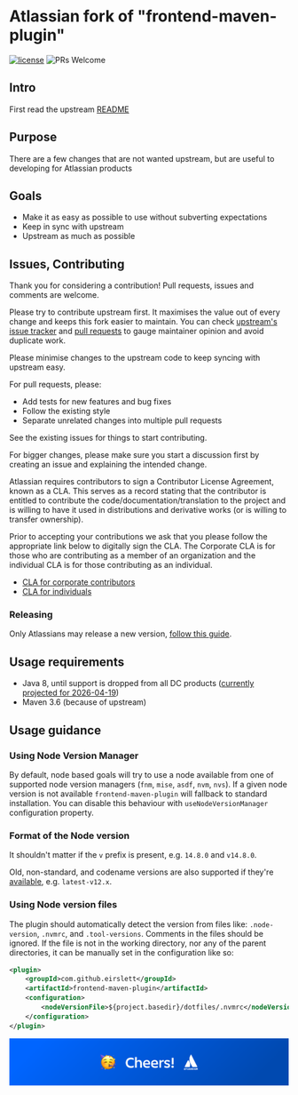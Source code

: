 # Atlassian fork of "frontend-maven-plugin"

[![license](https://img.shields.io/badge/license-Apache%202.0-blue.svg?style=flat-square)](LICENSE) ![PRs Welcome](https://img.shields.io/badge/PRs-welcome-brightgreen.svg?style=flat-square)

## Intro

First read the upstream [README](https://github.com/eirslett/frontend-maven-plugin)

## Purpose

There are a few changes that are not wanted upstream, but are useful to developing for Atlassian products

## Goals

* Make it as easy as possible to use without subverting expectations
* Keep in sync with upstream
* Upstream as much as possible

## Issues, Contributing

Thank you for considering a contribution! Pull requests, issues and comments are welcome. 

Please try to contribute upstream first. It maximises the value out of every change and keeps this fork easier to maintain. You can check [upstream's issue tracker](https://github.com/eirslett/frontend-maven-plugin/issues) and [pull requests](https://github.com/eirslett/frontend-maven-plugin/pulls) to gauge maintainer opinion and avoid duplicate work.

Please minimise changes to the upstream code to keep syncing with upstream easy.

For pull requests, please:

* Add tests for new features and bug fixes
* Follow the existing style
* Separate unrelated changes into multiple pull requests

See the existing issues for things to start contributing.

For bigger changes, please make sure you start a discussion first by creating an issue and explaining the intended change.

Atlassian requires contributors to sign a Contributor License Agreement, known as a CLA. This serves as a record stating that the contributor is entitled to contribute the code/documentation/translation to the project and is willing to have it used in distributions and derivative works (or is willing to transfer ownership).

Prior to accepting your contributions we ask that you please follow the appropriate link below to digitally sign the CLA. The Corporate CLA is for those who are contributing as a member of an organization and the individual CLA is for those contributing as an individual.

* [CLA for corporate contributors](https://opensource.atlassian.com/corporate)
* [CLA for individuals](https://opensource.atlassian.com/individual)

### Releasing

Only Atlassians may release a new version, [follow this guide](https://hello.atlassian.net/wiki/spaces/~278062200/pages/1407390489/HOW+TO+Do+a+manual+maven+artifact+release).

## Usage requirements

* Java 8, until support is dropped from all DC products ([currently projected for 2026-04-19](https://hello.atlassian.net/wiki/spaces/DCCore/pages/3989804253/When+can+I+stop+supporting+Java+8+11+entirely+in+DC))
* Maven 3.6 (because of upstream)

## Usage guidance

### Using Node Version Manager

By default, node based goals will try to use a node available from one of supported node version managers (`fnm`, `mise`, `asdf`, `nvm`, `nvs`). If a given node version is not available `frontend-maven-plugin` will fallback to standard installation. You can disable this behaviour with `useNodeVersionManager` configuration property.

### Format of the Node version

It shouldn't matter if the `v` prefix is present, e.g. `14.8.0` and `v14.8.0`.

Old, non-standard, and codename versions are also supported if they're [available](https://nodejs.org/dist), e.g. `latest-v12.x`.

### Using Node version files

The plugin should automatically detect the version from files like: `.node-version`, `.nvmrc`, and `.tool-versions`. Comments in the files should be ignored. If the file is not in the working directory, nor any of the parent directories, it can be manually set in the configuration like so:

```xml
<plugin>
    <groupId>com.github.eirslett</groupId>
    <artifactId>frontend-maven-plugin</artifactId>
    <configuration>
        <nodeVersionFile>${project.basedir}/dotfiles/.nvmrc</nodeVersionFile>
    </configuration>
</plugin>
```

[![Cheers from Atlassian](https://raw.githubusercontent.com/atlassian-internal/oss-assets/master/banner-cheers-light.png)](https://www.atlassian.com)
